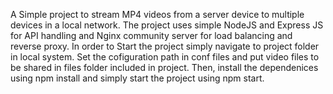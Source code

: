 A Simple project to stream MP4 videos from a server device to multiple devices in a local network.
The project uses simple NodeJS and Express JS for API handling and Nginx community server for load balancing and reverse proxy.
In order to Start the project simply navigate to project folder in local system. Set the cofiguration path in conf files and put video files to be shared in files folder included in project.
Then, install the dependenices using npm install and simply start the project using npm start.
